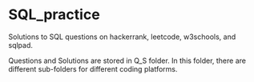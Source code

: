 # SQL_practice
Solutions to SQL questions on hackerrank, leetcode, w3schools, and sqlpad. 

Questions and Solutions are stored in Q_S folder. In this folder, there are different sub-folders for different coding platforms.
